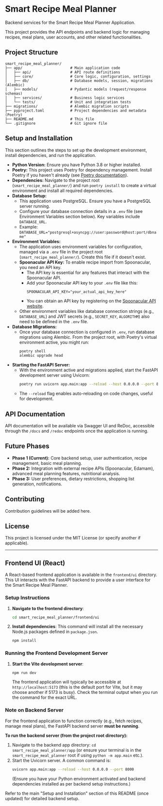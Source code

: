 # Smart Recipe Meal Planner

Backend services for the Smart Recipe Meal Planner Application.

This project provides the API endpoints and backend logic for managing recipes, meal plans, user accounts, and other related functionalities.

## Project Structure

```
smart_recipe_meal_planner/
├── app/                      # Main application code
│   ├── api/                  # API route definitions
│   ├── core/                 # Core logic, configuration, settings
│   ├── db/                   # Database models, session, migrations (Alembic)
│   ├── models/               # Pydantic models (request/response schemas)
│   ├── services/             # Business logic services
│   └── tests/                # Unit and integration tests
├── migrations/               # Alembic migration scripts
├── pyproject.toml            # Project dependencies and metadata (Poetry)
├── README.md                 # This file
└── .gitignore                # Git ignore file
```

## Setup and Installation

This section outlines the steps to set up the development environment, install dependencies, and run the application.

*   **Python Version:** Ensure you have Python 3.8 or higher installed.
*   **Poetry:** This project uses Poetry for dependency management. Install Poetry if you haven't already (see [Poetry documentation](https://python-poetry.org/docs/#installation)).
*   **Dependencies:** Navigate to the project root (`smart_recipe_meal_planner/`) and run `poetry install` to create a virtual environment and install all required dependencies.
*   **Database Setup:**
    *   This application uses PostgreSQL. Ensure you have a PostgreSQL server running.
    *   Configure your database connection details in a `.env` file (see Environment Variables section below). Key variables include `DATABASE_URL`.
    *   Example: `DATABASE_URL="postgresql+asyncpg://user:password@host:port/dbname"`
*   **Environment Variables:**
    *   The application uses environment variables for configuration, managed via a `.env` file in the project root (`smart_recipe_meal_planner/`). Create this file if it doesn't exist.
    *   **Spoonacular API Key:** To enable recipe import from Spoonacular, you need an API key.
        *   The API key is essential for any features that interact with the Spoonacular API.
        *   Add your Spoonacular API key to your `.env` file like this:
            ```env
            SPOONACULAR_API_KEY="your_actual_api_key_here"
            ```
        *   You can obtain an API key by registering on the [Spoonacular API website](https://spoonacular.com/food-api).
    *   Other environment variables like database connection strings (e.g., `DATABASE_URL`) and JWT secrets (e.g., `SECRET_KEY`, `ALGORITHM`) also need to be defined in the `.env` file.
*   **Database Migrations:**
    *   Once your database connection is configured in `.env`, run database migrations using Alembic. From the project root, with Poetry's virtual environment active, you might run:
        ```bash
        poetry shell
        alembic upgrade head
        ```
*   **Starting the FastAPI Server:**
    *   With the environment active and migrations applied, start the FastAPI development server using Uvicorn:
        ```bash
        poetry run uvicorn app.main:app --reload --host 0.0.0.0 --port 8000
        ```
    *   The `--reload` flag enables auto-reloading on code changes, useful for development.

## API Documentation

API documentation will be available via Swagger UI and ReDoc, accessible through the `/docs` and `/redoc` endpoints once the application is running.

## Future Phases

*   **Phase 1 (Current):** Core backend setup, user authentication, recipe management, basic meal planning.
*   **Phase 2:** Integration with external recipe APIs (Spoonacular, Edamam), advanced meal planning features, nutritional analysis.
*   **Phase 3:** User preferences, dietary restrictions, shopping list generation, notifications.

## Contributing

Contribution guidelines will be added here.

## License

This project is licensed under the MIT License (or specify another if applicable).

---

## Frontend UI (React)

A React-based frontend application is available in the `frontend/ui` directory. This UI interacts with the FastAPI backend to provide a user interface for the Smart Recipe Meal Planner.

### Setup Instructions

1.  **Navigate to the frontend directory**:
    ```bash
    cd smart_recipe_meal_planner/frontend/ui
    ```

2.  **Install dependencies**:
    This command will install all the necessary Node.js packages defined in `package.json`.
    ```bash
    npm install
    ```

### Running the Frontend Development Server

1.  **Start the Vite development server**:
    ```bash
    npm run dev
    ```
    The frontend application will typically be accessible at `http://localhost:5173` (this is the default port for Vite, but it may choose another if 5173 is busy). Check the terminal output when you run the command for the exact URL.

### Note on Backend Server

For the frontend application to function correctly (e.g., fetch recipes, manage meal plans), the FastAPI backend server **must be running**.

**To run the backend server (from the project root directory):**
1. Navigate to the backend app directory: `cd smart_recipe_meal_planner/app` (or ensure your terminal is in the `smart_recipe_meal_planner` root if using `python -m app.main` etc.).
2. Start the Uvicorn server. A common command is:
   ```bash
   uvicorn app.main:app --reload --host 0.0.0.0 --port 8000
   ```
   (Ensure you have your Python environment activated and backend dependencies installed as per backend setup instructions.)

Refer to the main "Setup and Installation" section of this README (once updated) for detailed backend setup.

